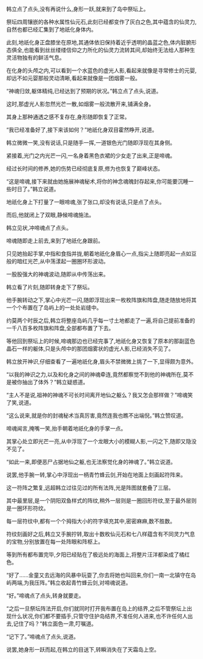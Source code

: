 
韩立点了点头,没有再说什么,身形一跃,就来到了岛中祭坛上。

祭坛四周镶嵌的各种水属性仙元石,此刻已经都变作了灰白之色,其中蕴含的仙灵力,自然也都已经汇集到了地祇化身体内。

此刻,地祇化身正盘膝坐在原地,其通体依旧保持着近乎透明的晶蓝之色,体内脏腑形态俱全,也能看到丝丝缕缕信仰之力所化的仙灵力流转其间,却始终无法给人那种生灵活物独有的鲜活气息。

在化身的头颅之内,可以看到一个水蓝色的虚光人影,看起来就像是寻常修士的元婴,却远不如元婴那般灵动清晰,看起来就像是一团烟雾一般。

“神魂归敛,躯体精纯,已经达到了预期的状况。”韩立点了点头,说道。

这时,那虚光人影忽然光芒一散,如烟雾一般流散开来,铺满全身。

其身上那种通透之感不复存在,身形随即恢复了正常。

“我已经准备好了,接下来该如何？”地祇化身双目霍然睁开,说道。

韩立微微一笑,没有说话,只是随手一挥,一道银色光门随即浮现在其身侧。

紧接着,光门之内光芒一闪,一名身着黑色衣裙的少女走了出来,正是啼魂。

经过长时间的修养,她的伤势已经彻底复原,修为也恢复了巅峰状态。

“这是啼魂,接下来就由她施展神魂秘术,将你的神念魂魄封存起来,你可能要沉睡一些时日了。”韩立说道。

地祇化身上下打量了一眼啼魂,张了张口,却没有说话,只是点了点头。

而后,他就闭上了双眼,静候啼魂施法。

韩立见状,冲啼魂点了点头。

啼魂随即走上前去,来到了地祇化身跟前。

只见她抬起手掌,中指和食指并拢,朝着地祇化身眉心一点,指尖上随即亮起一点如豆般的暗红光芒,从中荡漾起一圈圈环形波动。

一股股强大的神魂波动,随即从中传荡出来。

韩立看了片刻,随即转身走下了祭坛。

他手腕转动之下,掌心中光芒一闪,随即浮现出来一枚枚阵旗和阵盘,随走随放地将其一个个布置在了岛屿上的一处处岩缝中。

约莫两个时辰之后,韩立将整座岛屿几乎每一寸土地都走了一遍,将自己提前准备的一千八百多枚阵旗和阵盘,全部都布置了下去。

等他回到祭坛上的时候,啼魂那边也已经完事了,地祇化身又恢复了原本的那副蓝色晶石一样的躯体,只是头颅中的那团烟雾状的虚光人影,已经消失不见了。

韩立放开神识,仔细查看了一遍地祇化身,眉头不禁微微上挑了一下,显得颇为意外。

“以我的神识之力,以及和化身之间的神魂牵连,竟然都察觉不到他的神魂所在,莫不是被你抽出了体外？”韩立疑惑道。

“主人不是说,祖神的神魂不可长时间离开地仙之躯么？我又怎会那样做？”啼魂笑了笑,说道。

“这么说来,就是你的封魂秘术当真厉害,竟然连我也瞧不出端倪。”韩立赞叹道。

啼魂闻言,掩嘴一笑,抬手朝着地祇化身的手掌一点。

其掌心处立即光芒一亮,从中浮现了一个龙眼大小的模糊人影,一闪之下,随即又隐没不见了。

“如此一来,即便恶尸占据地仙之躯,也无法察觉化身的神魂了。”韩立说道。

说罢,他手腕一转,掌心中浮现出一柄青竹蜂云剑,开始在地面上刻画起符阵来。

这一符阵之繁复,远超韩立过往见过的所有法阵,光是阵图就套叠了三层。

其中最里层,是一个阴阳双鱼样式的阵纹,稍外一层则是一圈回形符纹,至于最外层则是一圈环形符纹。

每一层符纹中,都有一个个拇指大小的符字填充其中,密密麻麻,数不胜数。

符纹刻画好之后,韩立又手腕拧转,取出十数枚仙元石和七八样蕴含有不同灵力气息的宝物,分别放置在每一处阵眼和阵枢上。

等到所有都布置完毕,夕阳已经贴在了极远处的海面上,将整片汪洋都染成了橘红色。

“好了……金童又去远海的风暴中玩耍了,你去将她也叫回来,你们一南一北镇守在岛屿两端,为我压阵。”韩立收起青竹蜂云剑,对啼魂说道。

“好。”啼魂点了点头,转身就要走。

“之后一旦祭坛阵法开启,你们就同时打开我布置在岛上的结界,之后不管祭坛上出现什么状况,你们都不要插手,只管守住护岛结界,不准任何人进来,也不许任何人出去,记住了吗？”韩立面色一肃,叮嘱道。

“记下了。”啼魂点了点头,说道。

说罢,她身形一跃而起,在韩立的目送下,转瞬消失在了天霜岛上空。